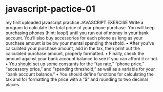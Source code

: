 # javascript-pactice-01
my first uploaded javascript practice
JAVASCRIPT EXERCISE
Write a program to calculate the total price of your phone purchase.
You will keep purchasing phones (hint: loop!) until you
run out of money in your bank account. You’ll also buy accessories
for each phone as long as your purchase amount is below
your mental spending threshold.
• After you’ve calculated your purchase amount, add in the tax,
then print out the calculated purchase amount, properly formatted.
• Finally, check the amount against your bank account balance to
see if you can afford it or not.
• You should set up some constants for the “tax rate,” “phone
price,” “accessory price,” and “spending threshold,” as well as a
variable for your “bank account balance.”
• You should define functions for calculating the tax and for formatting
the price with a “$” and rounding to two decimal
places.
